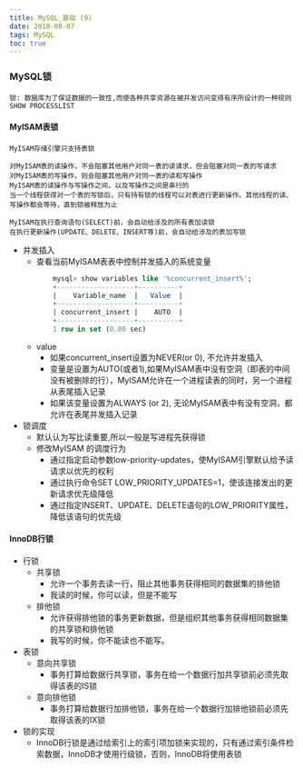 ```yaml
---
title: MySQL_基础 (9)
date: 2018-08-07
tags: MySQL
toc: true
---
```


### MySQL锁 
    锁: 数据库为了保证数据的一致性,而使各种共享资源在被并发访问变得有序所设计的一种规则
    SHOW PROCESSLIST

<!-- more -->

#### MyISAM表锁
    MyISAM存储引擎只支持表锁
    
    对MyISAM表的读操作，不会阻塞其他用户对同一表的读请求，但会阻塞对同一表的写请求
    对MyISAM表的写操作，则会阻塞其他用户对同一表的读和写操作
    MyISAM表的读操作与写操作之间，以及写操作之间是串行的
    当一个线程获得对一个表的写锁后，只有持有锁的线程可以对表进行更新操作。其他线程的读、写操作都会等待，直到锁被释放为止

    MyISAM在执行查询语句(SELECT)前，会自动给涉及的所有表加读锁
    在执行更新操作(UPDATE、DELETE、INSERT等)前，会自动给涉及的表加写锁
- 并发插入
    * 查看当前MyISAM表表中控制并发插入的系统变量
        ```sql
            mysql> show variables like '%concurrent_insert%';
            +-------------------+----------+
            |    Variable_name  |   Value  |
            +-------------------+----------+
            | concurrent_insert |    AUTO  |
            +-------------------+----------+
            1 row in set (0.00 sec)
        ```
    * value
        * 如果concurrent_insert设置为NEVER(or 0), 不允许并发插入
        * 变量是设置为AUTO(或者1),如果MyISAM表中没有空洞（即表的中间没有被删除的行），MyISAM允许在一个进程读表的同时，另一个进程从表尾插入记录
        * 如果该变量设置为ALWAYS (or 2), 无论MyISAM表中有没有空洞，都允许在表尾并发插入记录
- 锁调度
    * 默认认为写比读重要,所以一般是写进程先获得锁
    * 修改MyISAM 的调度行为
        * 通过指定启动参数low-priority-updates，使MyISAM引擎默认给予读请求以优先的权利
        * 通过执行命令SET LOW_PRIORITY_UPDATES=1，使该连接发出的更新请求优先级降低
        * 通过指定INSERT、UPDATE、DELETE语句的LOW_PRIORITY属性，降低该语句的优先级

#### InnoDB行锁
- 行锁
    * 共享锁
        * 允许一个事务去读一行，阻止其他事务获得相同的数据集的排他锁
        * 我读的时候，你可以读，但是不能写
    * 排他锁
        * 允许获得排他锁的事务更新数据，但是组织其他事务获得相同数据集的共享锁和排他锁
        * 我写的时候，你不能读也不能写。
- 表锁
    * 意向共享锁
        * 事务打算给数据行共享锁，事务在给一个数据行加共享锁前必须先取得该表的IS锁
    * 意向排他锁
        * 事务打算给数据行加排他锁，事务在给一个数据行加排他锁前必须先取得该表的IX锁
- 锁的实现
    * InnoDB行锁是通过给索引上的索引项加锁来实现的，只有通过索引条件检索数据，InnoDB才使用行级锁，否则，InnoDB将使用表锁
    